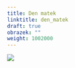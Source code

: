 ```yaml
---
title: Den matek
linktitle: den_matek
draft: true
obrazek: ""
weight: 1002000
---
```

![](/assets/media/den_matek.png)